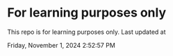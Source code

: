 # For learning purposes only
This repo is for learning purposes only.
Last updated at

Friday, November 1, 2024 2:52:57 PM

